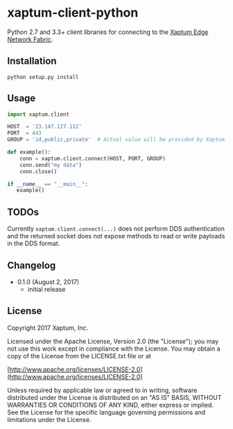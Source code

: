 # xaptum-client-python

Python 2.7 and 3.3+ client libraries for connecting to the [Xaptum Edge
Network Fabric](https://www.xaptum.com).

## Installation

```
python setup.py install
```

##  Usage

```python
import xaptum.client

HOST  = '23.147.127.112'
PORT  = 443
GROUP = 'id,public,private'  # Actual value will be provided by Xaptum.

def example():
    conn = xaptum.client.connect(HOST, PORT, GROUP)
    conn.send("my data")
    conn.close()

if __name__ == "__main__":
   example()
```

## TODOs

Currently `xaptum.client.connect(...)` does not perform DDS authentication and
the returned socket does not expose methods to read or write payloads in the
DDS format.

## Changelog

+ 0.1.0 (August 2, 2017)
  + initial release

## License
Copyright 2017 Xaptum, Inc.

Licensed under the Apache License, Version 2.0 (the "License"); you may not
use this work except in compliance with the License. You may obtain a copy of
the License from the LICENSE.txt file or at

[http://www.apache.org/licenses/LICENSE-2.0](http://www.apache.org/licenses/LICENSE-2.0)

Unless required by applicable law or agreed to in writing, software
distributed under the License is distributed on an "AS IS" BASIS, WITHOUT
WARRANTIES OR CONDITIONS OF ANY KIND, either express or implied. See the
License for the specific language governing permissions and limitations under
the License.
